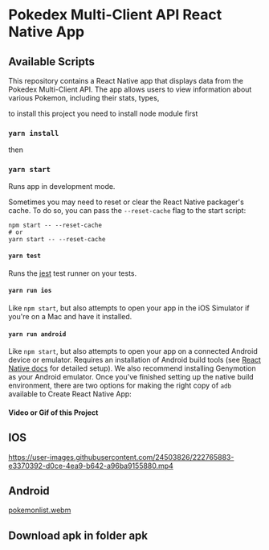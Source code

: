 # Pokedex Multi-Client API React Native App

## Available Scripts

This repository contains a React Native app that displays data from the Pokedex Multi-Client API. The app allows users to view information about various Pokemon, including their stats, types, 

to install this project you need to install node module first
### `yarn install`

then

### `yarn start`

Runs app in development mode.

Sometimes you may need to reset or clear the React Native packager's cache. To do so, you can pass the `--reset-cache` flag to the start script:

```
npm start -- --reset-cache
# or
yarn start -- --reset-cache
```

#### `yarn test`

Runs the [jest](https://github.com/facebook/jest) test runner on your tests.

#### `yarn run ios`

Like `npm start`, but also attempts to open your app in the iOS Simulator if you're on a Mac and have it installed.

#### `yarn run android`

Like `npm start`, but also attempts to open your app on a connected Android device or emulator. Requires an installation of Android build tools (see [React Native docs](https://facebook.github.io/react-native/docs/getting-started.html) for detailed setup). We also recommend installing Genymotion as your Android emulator. Once you've finished setting up the native build environment, there are two options for making the right copy of `adb` available to Create React Native App:



#### Video or Gif of this Project

## IOS
https://user-images.githubusercontent.com/24503826/222765883-e3370392-d0ce-4ea9-b642-a96ba9155880.mp4

## Android
[pokemonlist.webm](https://user-images.githubusercontent.com/24503826/222768408-f1e090cf-b749-4fbd-b1a7-39cb2d443bee.webm)


## Download apk in folder apk
